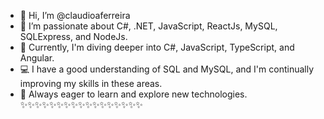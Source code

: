 - 👋 Hi, I’m @claudioaferreira
- 👀 I’m passionate about C#, .NET, JavaScript, ReactJs, MySQL, SQLExpress, and NodeJs.
- 🌱 Currently, I'm diving deeper into C#, JavaScript, TypeScript, and Angular.
- 💻 I have a good understanding of SQL and MySQL, and I'm continually improving my skills in these areas.
- 🚀 Always eager to learn and explore new technologies.
✨✨✨✨✨✨✨✨✨✨✨✨✨✨✨✨✨
